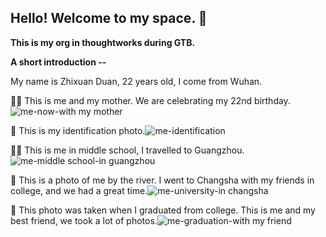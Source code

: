 ## Hello! Welcome to my space. 👋

**This is my org in thoughtworks during GTB.**

**A short introduction --**

My name is Zhixuan Duan, 22 years old, I come from Wuhan.

🙋‍♀️ This is me and my mother. We are celebrating my 22nd birthday.![me-now-with my mother](https://user-images.githubusercontent.com/103020771/176582066-efb0b835-9b3a-43c0-b793-14b606b3def1.JPG)


🌈 This is my identification photo.![me-identification](https://user-images.githubusercontent.com/103020771/176582741-260fb408-5171-4ef3-ba19-547583351d02.JPG)


👩‍💻 This is me in middle school, I travelled to Guangzhou.![me-middle school-in guangzhou](https://user-images.githubusercontent.com/103020771/176582580-0ce43a3c-541e-4800-8e1e-2065c85ed9f3.JPG)


🍿 This is a photo of me by the river. I went to Changsha with my friends in college, and we had a great time.![me-university-in changsha](https://user-images.githubusercontent.com/103020771/176583096-9573fe04-c698-40be-9e6f-41bc0cef57e0.JPG)


🧙 This photo was taken when I graduated from college. This is me and my best friend, we took a lot of photos.![me-graduation-with my friend](https://user-images.githubusercontent.com/103020771/176583900-16b45130-338d-4087-858b-223c17092e56.JPG)
